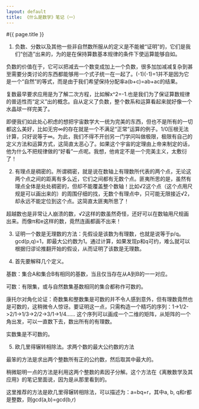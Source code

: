 ```yaml
---
layout: default
title: 《什么是数学》笔记（一）
---
```


#{{ page.title }}

1. 负数、分数以及其他一些非自然数所服从的定义是不能被“证明”的，它们是我们“创造”出来的，为的是在保持算数基本规律的条件下使运算能够自如。

负数的价值在于，它可以把减去一个数变成加上一个负数，很多加加减减复杂到甚至需要分类讨论的东西都能够用一个式子统一在一起了。(-1)(-1)=1并不是因为它是一个“自然”的等式，而是由于我们希望保持分配率a(b+c)=ab+ac的结果。

复数最早要求应用是为了解二次方程，比如解x^2=-1.也是我们为了保证算数规律的普适性而“定义”出的概念。自从定义了负数，整个数系和运算看起来就好像一个水晶球一样完美了。

即便我们如此处心积虑的想把宇宙数学大一统为完美的东西，但也不是所有的一切都这么美好，比如无穷∞的存在就是一个不满足“正常”运算的例子。1/0压根无法计算，只好说等于∞。为此，我们不得不开创另一门学问叫做极限，极限有自己的定义方法和运算方式，这简直太恶心了。如果这个宇宙的定理由上帝来制定的话，他为什么不把规律做的“好看”一点呢。我想，他肯定不是一个完美主义，太敷衍了！

2. 有理点是稠密的。所谓稠密，就是说在数轴上有理数所代表的两个点，无论这两个点之间的距离有多么近，它们之间都有无数个点。匪夷所思的是，虽然有理点全体是处处稠密的，但却不能覆盖整个数轴！比如√2这个点（这个点用尺规是可以画出来的）的周围仔细的找，无数个有理点中，只可能无限接近√2，却永远不能定位到这个点。这简直太匪夷所思了！

超越数也是非常让人崩溃的数，√2这样的数虽然奇怪，还好可以在数轴用尺规画出来。而像π和e这样的数，竟然连画都画不出来！

3. 证明一个数是无理数的方法：先假设是该数为有理数，也就是说等于p/q。gcd(p,q)=1，即最大公约数为1。通过计算，如果发现p和q可约，难么就可以根据归谬论推翻开始的假设，从而证明了该数是无理数。

4. 首先要解释几个定义。

基数：集合A和集合B有相同的基数，当且仅当存在从A到B的一一对应。

可数：有限集，或与自然数集基数相同的集合都称作可数的。

康托尔对角化论证：奇数集和整数集是可数的并不令人感到意外，但有理数竟然也是可数的，这稍微令人惊讶。要证明这一点，只需构造一个精巧的序列：1->1/2->2/1->1/3->2/2->3/1->1/4…… 这个序列可以画成一个二维的矩阵，从矩阵的一个角出发，可以一直数下去，数出所有的有理数。

实数集是不可数的。

5. 欧几里得辗转相除法。求两个数的最大公约数的方法

最笨的方法是求出两个整数所有正的公约数，然后取其中最大的。

稍微聪明一点的方法是利用这两个整数的素因子分解。这个方法在《离散数学及其应用》的笔记里面说，因为是从那里看到的。

这里推荐的方法是欧几里得辗转相除法，可以描述为：a=bq+r，其中a, b, q和r都是整数，则gcd(a,b)=gcd(b,r)


